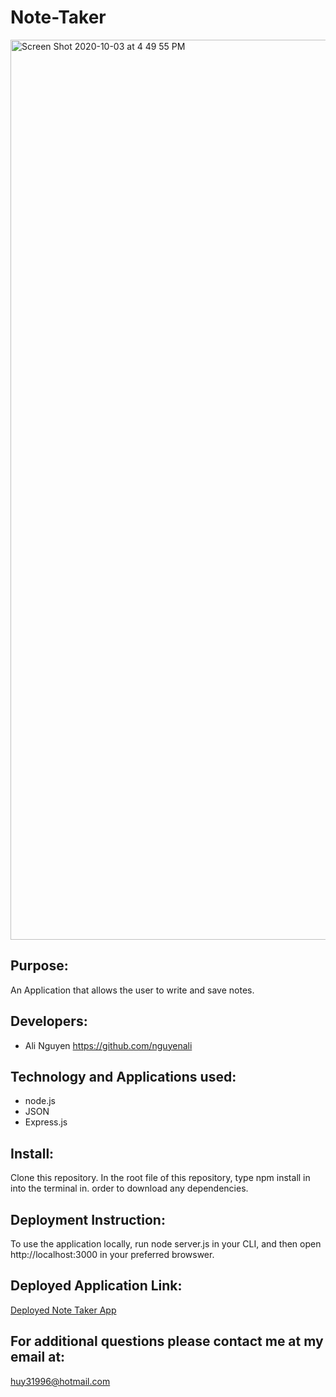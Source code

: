 # Note-Taker

<img width="1440" alt="Screen Shot 2020-10-03 at 4 49 55 PM" src="https://user-images.githubusercontent.com/67357469/95003859-aa952100-0598-11eb-9a5c-518e2a879f6a.png">

## Purpose:

An Application that allows the user to write and save notes.


## Developers:
* Ali Nguyen    https://github.com/nguyenali

## Technology and Applications used:
* node.js
* JSON
* Express.js


## Install:
Clone this repository. In the root file of this repository, type npm install in into the terminal in. order to download any dependencies.



## Deployment Instruction:
To use the application locally, run node server.js in your CLI, and then open http://localhost:3000 in your preferred browswer.

## Deployed Application Link:
[Deployed Note Taker App](https://vast-scrubland-69119.herokuapp.com/) 

## For additional questions please contact me at my email at:

huy31996@hotmail.com
